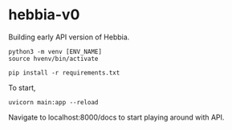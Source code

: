 # hebbia-v0
Building early API version of Hebbia.

```
python3 -m venv [ENV_NAME]
source hvenv/bin/activate
```

```
pip install -r requirements.txt
```

To start,
```
uvicorn main:app --reload
```

Navigate to localhost:8000/docs to start playing around with API.
